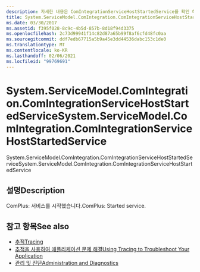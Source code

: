 ```yaml
---
description: 자세한 내용은 ComIntegrationServiceHostStartedService를 확인 하세요.
title: System.ServiceModel.ComIntegration.ComIntegrationServiceHostStartedService
ms.date: 03/30/2017
ms.assetid: f395f028-8c9c-4b5d-857b-8d18f94d3375
ms.openlocfilehash: 2c73d99941f14c82d87a65b99f8af6cfd48fc0aa
ms.sourcegitcommit: ddf7edb67715a5b9a45e3dd44536dabc153c1de0
ms.translationtype: MT
ms.contentlocale: ko-KR
ms.lasthandoff: 02/06/2021
ms.locfileid: "99769691"
---
```

# <a name="systemservicemodelcomintegrationcomintegrationservicehoststartedservice"></a><span data-ttu-id="da785-103">System.ServiceModel.ComIntegration.ComIntegrationServiceHostStartedService</span><span class="sxs-lookup"><span data-stu-id="da785-103">System.ServiceModel.ComIntegration.ComIntegrationServiceHostStartedService</span></span>

<span data-ttu-id="da785-104">System.ServiceModel.ComIntegration.ComIntegrationServiceHostStartedService</span><span class="sxs-lookup"><span data-stu-id="da785-104">System.ServiceModel.ComIntegration.ComIntegrationServiceHostStartedService</span></span>  
  
## <a name="description"></a><span data-ttu-id="da785-105">설명</span><span class="sxs-lookup"><span data-stu-id="da785-105">Description</span></span>  

 <span data-ttu-id="da785-106">ComPlus: 서비스를 시작했습니다.</span><span class="sxs-lookup"><span data-stu-id="da785-106">ComPlus: Started service.</span></span>  
  
## <a name="see-also"></a><span data-ttu-id="da785-107">참고 항목</span><span class="sxs-lookup"><span data-stu-id="da785-107">See also</span></span>

- [<span data-ttu-id="da785-108">추적</span><span class="sxs-lookup"><span data-stu-id="da785-108">Tracing</span></span>](index.md)
- [<span data-ttu-id="da785-109">추적을 사용하여 애플리케이션 문제 해결</span><span class="sxs-lookup"><span data-stu-id="da785-109">Using Tracing to Troubleshoot Your Application</span></span>](using-tracing-to-troubleshoot-your-application.md)
- [<span data-ttu-id="da785-110">관리 및 진단</span><span class="sxs-lookup"><span data-stu-id="da785-110">Administration and Diagnostics</span></span>](../index.md)
